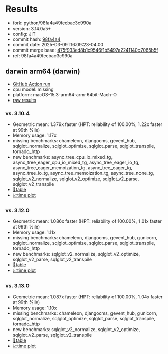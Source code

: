 # Results

- fork: python/98fa4a49fecbac3c990a
- version: 3.14.0a5+
- config: JIT
- commit hash: [98fa4a4](https://github.com/python/cpython/commit/98fa4a4)
- commit date: 2025-03-09T16:09:23-04:00
- commit merge base: [475f933ed8b1c9546f1b5497a2241140c7065b5f](https://github.com/python/cpython/commit/475f933ed8b1c9546f1b5497a2241140c7065b5f)
- ref: 98fa4a49fecbac3c990a

## darwin arm64 (darwin)

- [GitHub Action run](https://github.com/faster-cpython/benchmarking/actions/runs/13771111380)
- cpu model: missing
- platform: macOS-15.3-arm64-arm-64bit-Mach-O
- [raw results](bm-20250309-darwin-arm64-python-98fa4a49fecbac3c990a-3.14.0a5%2B-98fa4a4.json)

### vs. 3.10.4

- Geometric mean: 1.379x faster (HPT: reliability of 100.00%, 1.22x faster at 99th %ile)
- Memory usage: 1.17x
- missing benchmarks: chameleon, djangocms, gevent_hub, sqlglot_normalize, sqlglot_optimize, sqlglot_parse, sqlglot_transpile, tornado_http
- new benchmarks: async_tree_cpu_io_mixed_tg, async_tree_eager_cpu_io_mixed_tg, async_tree_eager_io_tg, async_tree_eager_memoization_tg, async_tree_eager_tg, async_tree_io_tg, async_tree_memoization_tg, async_tree_none_tg, sqlglot_v2_normalize, sqlglot_v2_optimize, sqlglot_v2_parse, sqlglot_v2_transpile
- [📄table](bm-20250309-darwin-arm64-python-98fa4a49fecbac3c990a-3.14.0a5%2B-98fa4a4-vs-3.10.4.md)
- [📈time plot](bm-20250309-darwin-arm64-python-98fa4a49fecbac3c990a-3.14.0a5%2B-98fa4a4-vs-3.10.4.svg)

### vs. 3.12.0

- Geometric mean: 1.086x faster (HPT: reliability of 100.00%, 1.01x faster at 99th %ile)
- Memory usage: 1.11x
- missing benchmarks: chameleon, djangocms, gevent_hub, gunicorn, sqlglot_normalize, sqlglot_optimize, sqlglot_parse, sqlglot_transpile, tornado_http
- new benchmarks: sqlglot_v2_normalize, sqlglot_v2_optimize, sqlglot_v2_parse, sqlglot_v2_transpile
- [📄table](bm-20250309-darwin-arm64-python-98fa4a49fecbac3c990a-3.14.0a5%2B-98fa4a4-vs-3.12.0.md)
- [📈time plot](bm-20250309-darwin-arm64-python-98fa4a49fecbac3c990a-3.14.0a5%2B-98fa4a4-vs-3.12.0.svg)

### vs. 3.13.0

- Geometric mean: 1.087x faster (HPT: reliability of 100.00%, 1.04x faster at 99th %ile)
- Memory usage: 1.10x
- missing benchmarks: chameleon, djangocms, gevent_hub, gunicorn, sqlglot_normalize, sqlglot_optimize, sqlglot_parse, sqlglot_transpile, tornado_http
- new benchmarks: sqlglot_v2_normalize, sqlglot_v2_optimize, sqlglot_v2_parse, sqlglot_v2_transpile
- [📄table](bm-20250309-darwin-arm64-python-98fa4a49fecbac3c990a-3.14.0a5%2B-98fa4a4-vs-3.13.0.md)
- [📈time plot](bm-20250309-darwin-arm64-python-98fa4a49fecbac3c990a-3.14.0a5%2B-98fa4a4-vs-3.13.0.svg)

